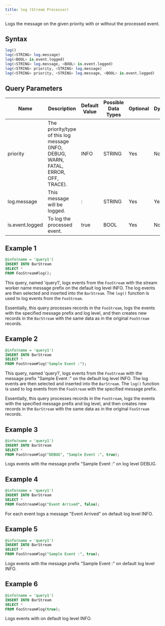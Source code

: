 ```yaml
---
title: log (Stream Processor)
---
```


Logs the message on the given priority with or without the processed event.

## Syntax

```sql
log()
log(<STRING> log.message)
log(<BOOL> is.event.logged)
log(<STRING> log.message, <BOOL> is.event.logged)
log(<STRING> priority, <STRING> log.message)
log(<STRING> priority, <STRING> log.message, <BOOL> is.event.logged)
```

## Query Parameters

| Name          | Description        | Default Value | Possible Data Types | Optional | Dynamic |
|---------------|--------------------|---------------|---------------------|----------|---------|
| priority        | The priority/type of this log message (INFO, DEBUG, WARN, FATAL, ERROR, OFF, TRACE). | INFO          | STRING              | Yes      | No      |
| log.message     | This message will be logged.         | :        | STRING       | Yes      | Yes     |
| is.event.logged | To log the processed event.      | true      | BOOL       | Yes      | No      |

## Example 1

```sql
@info(name = 'query1')
INSERT INTO BarStream
SELECT *
FROM FooStream#log();
```

This query, named 'query1', logs events from the `FooStream` with the stream worker name message prefix on the default log level INFO. The log events are then selected and inserted into the `BarStream`. The `log()` function is used to log events from the `FooStream`.

Essentially, this query processes records in the `FooStream`, logs the events with the specified message prefix and log level, and then creates new records in the `BarStream` with the same data as in the original `FooStream` records.

## Example 2

```sql
@info(name = 'query1')
INSERT INTO BarStream
SELECT *
FROM FooStream#log("Sample Event :");
```

This query, named 'query1', logs events from the `FooStream` with the message prefix "Sample Event :" on the default log level INFO. The log events are then selected and inserted into the `BarStream`. The `log()` function is used to log events from the `FooStream` with the specified message prefix.

Essentially, this query processes records in the `FooStream`, logs the events with the specified message prefix and log level, and then creates new records in the `BarStream` with the same data as in the original `FooStream` records.

## Example 3

```sql
@info(name = 'query1')
INSERT INTO BarStream
SELECT *
FROM FooStream#log("DEBUG", "Sample Event :", true);
```

Logs events with the message prefix "Sample Event :" on log level DEBUG.

## Example 4

```sql
@info(name = 'query1')
INSERT INTO BarStream
SELECT *
FROM FooStream#log("Event Arrived", false);
```

For each event logs a message "Event Arrived" on default log level INFO.

## Example 5

```sql
@info(name = 'query1')
INSERT INTO BarStream
SELECT *
FROM FooStream#log("Sample Event :", true);
```

Logs events with the message prefix "Sample Event :" on default log level INFO.

## Example 6

```sql
@info(name = 'query1')
INSERT INTO BarStream
SELECT *
FROM FooStream#log(true);
```

Logs events with on default log level INFO.
